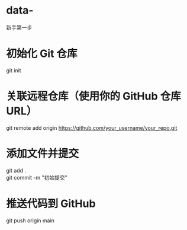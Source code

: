 # data-
新手第一步
# 初始化 Git 仓库
git init  

# 关联远程仓库（使用你的 GitHub 仓库 URL）
git remote add origin https://github.com/your_username/your_repo.git  

# 添加文件并提交
git add .  
git commit -m "初始提交"  

# 推送代码到 GitHub
git push origin main

